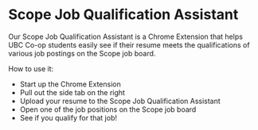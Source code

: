 # Scope Job Qualification Assistant

Our Scope Job Qualification Assistant is a Chrome Extension that helps UBC Co-op students easily see if their resume meets the qualifications of various job postings on the Scope job board.

How to use it:
- Start up the Chrome Extension
- Pull out the side tab on the right
- Upload your resume to the Scope Job Qualification Assistant
- Open one of the job positions on the Scope job board
- See if you qualify for that job!